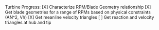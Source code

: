 Turbine Progress:
    [X] Characterize RPM/Blade Geometry relationship
    [X] Get blade geometries for a range of RPMs based on physical constraints (AN^2, Vh)
    [X] Get meanline velocity triangles
    [ ] Get reaction and velocity triangles at hub and tip
